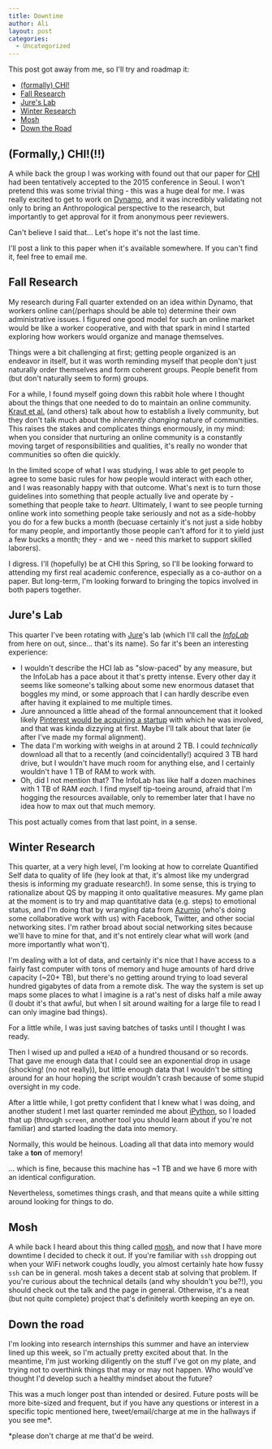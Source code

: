 ```yaml
---
title: Downtime
author: Ali
layout: post
categories:
  - Uncategorized
---
```


This post got away from me, so I'll try and roadmap it:

- [(formally) CHI!][7]
- [Fall Research][12]
- [Jure's Lab][6]
- [Winter Research][13]
- [Mosh][8]
- [Down the Road][15]

## <a name="formallychi"></a>(Formally,) CHI!(!!)
A while back the group I was working with found out that our paper for [CHI][9] had been tentatively accepted to the 2015 conference in Seoul. I won't pretend this was some trivial thing - this was a huge deal for me. I was really excited to get to work on [Dynamo][10], and it was incredibly validating not only to bring an Anthropological perspective to the research, but importantly to get approval for it from anonymous peer reviewers.

Can't believe I said that... Let's hope it's not the last time.

I'll post a link to this paper when it's available somewhere. If you can't find it, feel free to email me.

## <a name="fallresearch"></a>Fall Research

My research during Fall quarter extended on an idea within Dynamo, that workers online can(/perhaps should be able to) determine their own administrative issues. I figured one good model for such an online market would be like a worker cooperative, and with that spark in mind I started exploring how workers would organize and manage themselves.

Things were a bit challenging at first; getting people organized is an endeavor in itself, but it was worth reminding myself that people don't just naturally order themselves and form coherent groups. People benefit from (but don't naturally seem to form) groups.

For a while, I found myself going down this rabbit hole where I thought about the things that one needed to do to maintain an online community. [Kraut et al.][11] (and others) talk about how to establish a lively community, but they don't talk much about the *inherently changing* nature of communities. This raises the stakes and complicates things enormously, in my mind: when you consider that nurturing an online community is a constantly moving target of responsibilities and qualities, it's really no wonder that communities so often die quickly.

In the limited scope of what I was studying, I was able to get people to agree to some basic rules for how people would interact with each other, and I was reasonably happy with that outcome. What's next is to turn those guidelines into something that people actually live and operate by - something that people take to *heart*. Ultimately, I want to see people turning online work into something people take seriously and not as a side-hobby you do for a few bucks a month (becuase certainly it's not just a side hobby for many people, and importantly those people can't afford for it to yield just a few bucks a month; they - and we - need this market to support skilled laborers).

I digress. I'll (hopefully) be at CHI this Spring, so I'll be looking forward to attending my first real academic conference, especially as a co-author on a paper. But long-term, I'm looking forward to bringing the topics involved in both papers together.

## <a name='jureslab'></a>Jure's Lab
This quarter I've been rotating with [Jure][1]'s lab (which I'll call the *[InfoLab][2]* from here on out, since... that's its name). So far it's been an interesting experience:

- I wouldn't describe the HCI lab as "slow-paced" by any measure, but the InfoLab has a pace about it that's pretty intense. Every other day it seems like someone's talking about some new enormous dataset that boggles my mind, or some approach that I can hardly describe even after having it explained to me multiple times.
- Jure announced a little ahead of the formal announcement that it looked likely [Pinterest would be acquiring a startup][3] with which he was involved, and that was kinda dizzying at first. Maybe I'll talk about that later (ie after I've made my formal alignment).
- The data I'm working with weighs in at around 2 TB. I could *technically* download all that to a recently (and coincidentally!) acquired 3 TB hard drive, but I wouldn't have much room for anything else, and I certainly wouldn't have 1 TB of RAM to work with.
- Oh, did I not mention that? The InfoLab has like half a dozen machines with 1 TB of RAM *each*. I find myself tip-toeing around, afraid that I'm hogging the resources available, only to remember later that I have no idea how to max out that much memory.

This post actually comes from that last point, in a sense.

## <a name="winterresearch"></a>Winter Research

This quarter, at a very high level, I'm looking at how to correlate Quantified Self data to quality of life (hey look at that, it's almost like my undergrad thesis is informing my graduate research!). In some sense, this is trying to rationalize about QS by mapping it onto qualitative measures. My game plan at the moment is to try and map quantitative data (e.g. steps) to emotional status, and I'm doing that by wrangling data from [Azumio][14] (who's doing some collaborative work with us) with Facebook, Twitter, and other social networking sites. I'm rather broad about social networking sites because we'll have to mine for that, and it's not entirely clear what will work (and more importantly what won't).

I'm dealing with a lot of data, and certainly it's nice that I have access to a fairly fast computer with tons of memory and huge amounts of hard drive capacity (~20+ TB), but there's no getting around trying to load several hundred gigabytes of data from a remote disk. The way the system is set up maps some places to what I imagine is a rat's nest of disks half a mile away (I doubt it's that awful, but when I sit around waiting for a large file to read I can only imagine bad things).

For a little while, I was just saving batches of tasks until I thought I was ready.

Then I wised up and pulled a `HEAD` of a hundred thousand or so records. That gave me enough data that I could see an exponential drop in usage (shocking! (no not really)), but little enough data that I wouldn't be sitting around for an hour hoping the script wouldn't crash because of some stupid oversight in my code.

After a little while, I got pretty confident that I knew what I was doing, and another student I met last quarter reminded me about [iPython][4], so I loaded that up (through `screen`, another tool you should learn about if you're not familiar) and started loading the data into memory.

Normally, this would be heinous. Loading all that data into memory would take a **ton** of memory!

... which is fine, because this machine has ~1 TB and we have 6 more with an identical configuration.

Nevertheless, sometimes things crash, and that means quite a while sitting around looking for things to do.

## <a name="mosh"></a>Mosh

A while back I heard about this thing called [mosh][5], and now that I have more downtime I decided to check it out. If you're familiar with `ssh` dropping out when your WiFi network coughs loudly, you almost certainly hate how fussy `ssh` can be in general. mosh takes a decent stab at solving that problem. If you're curious about the technical details (and why shouldn't you be?!), you should check out the talk and the page in general. Otherwise, it's a neat (but not quite complete) project that's definitely worth keeping an eye on.

## <a href="downtheroad"></a>Down the road

I'm looking into research internships this summer and have an interview lined up this week, so I'm actually pretty excited about that. In the meantime, I'm just working diligently on the stuff I've got on my plate, and trying not to overthink things that may or may not happen. Who would've thought I'd develop such a healthy mindset about the future?

This was a much longer post than intended or desired. Future posts will be more bite-sized and frequent, but if you have any questions or interest in a specific topic mentioned here, tweet/email/charge at me in the hallways if you see me*.

*please don't charge at me that'd be weird.

[1]: http://cs.stanford.edu/people/jure/
[2]: http://infolab.stanford.edu/
[3]: http://techcrunch.com/2015/01/21/facebook-past-google-present-pinterest-future/
[4]: http://ipython.org/
[5]: https://mosh.mit.edu/
[6]: #jureslab
[7]: #formallychi
[8]: #mosh
[9]: http://www.sigchi.org/conferences
[10]: http://chi2015.acm.org/
[11]: http://www.amazon.com/Building-Successful-Online-Communities-Evidence-Based/dp/0262016575
[12]: #fallresearch
[13]: #winterresearch
[14]: https://www.azumio.com/
[15]: #downtheroad
